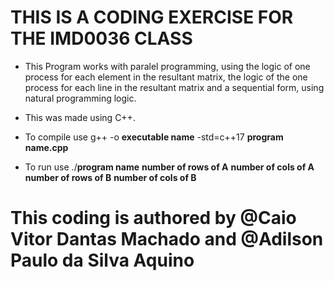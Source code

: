 # THIS IS A CODING EXERCISE FOR THE IMD0036 CLASS

- This Program works with paralel programming, using the logic of one process for each element in the
resultant matrix, the logic of the one process for each line in the resultant matrix and a sequential
form, using natural programming logic.

- This was made using C++.

- To compile use g++ -o **executable name** -std=c++17 **program name.cpp**

- To run use ./**program name** **number of rows of A** **number of cols of A** **number of rows of B** **number of cols of B**

# This coding is authored by @Caio Vitor Dantas Machado and  @Adilson Paulo da Silva Aquino
